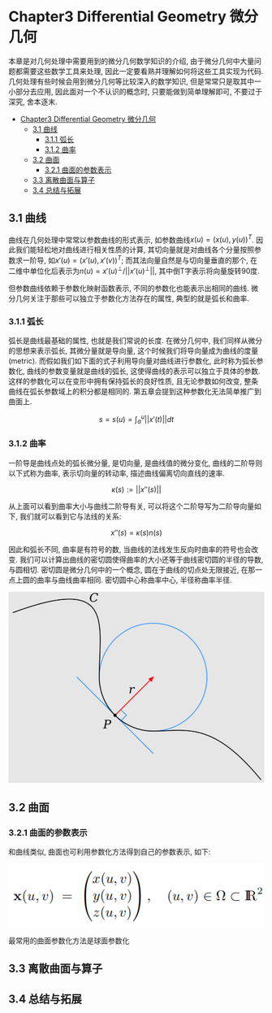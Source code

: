 # Chapter3 Differential Geometry 微分几何

本章是对几何处理中需要用到的微分几何数学知识的介绍, 由于微分几何中大量问题都需要这些数学工具来处理, 因此一定要看熟并理解如何将这些工具实现为代码. 几何处理有些时候会用到微分几何等比较深入的数学知识, 但是常常只是取其中一小部分去应用, 因此面对一个不认识的概念时, 只要能做到简单理解即可, 不要过于深究, 舍本逐末.

- [Chapter3 Differential Geometry 微分几何](#chapter3-differential-geometry-微分几何)
  - [3.1 曲线](#31-曲线)
    - [3.1.1 弧长](#311-弧长)
    - [3.1.2 曲率](#312-曲率)
  - [3.2 曲面](#32-曲面)
    - [3.2.1 曲面的参数表示](#321-曲面的参数表示)
  - [3.3 离散曲面与算子](#33-离散曲面与算子)
  - [3.4 总结与拓展](#34-总结与拓展)

## 3.1 曲线

曲线在几何处理中常常以参数曲线的形式表示, 如参数曲线$x(u)=(x(u),y(u))^T$. 因此我们能轻松地对曲线进行相关性质的计算, 其切向量就是对曲线各个分量按照参数求一阶导, 如$x'(u)=(x'(u), x'(v))^T$; 而其法向量自然是与切向量垂直的那个, 在二维中单位化后表示为$n(u)=x'(u)^\perp /||x'(u)^\perp||$, 其中倒T字表示将向量旋转90度.

但参数曲线依赖于参数化映射函数表示, 不同的参数化也能表示出相同的曲线. 微分几何关注于那些可以独立于参数化方法存在的属性, 典型的就是弧长和曲率.

### 3.1.1 弧长

弧长是曲线最基础的属性, 也就是我们常说的长度. 在微分几何中, 我们同样从微分的思想来表示弧长, 其微分量就是导向量, 这个时候我们将导向量成为曲线的度量(metric). 而假如我们如下面的式子利用导向量对曲线进行参数化, 此时称为弧长参数化, 曲线的参数变量就是曲线的弧长, 这使得曲线的表示可以独立于具体的参数. 这样的参数化可以在变形中拥有保持弧长的良好性质, 且无论参数如何改变, 整条曲线在弧长参数域上的积分都是相同的. 第五章会提到这种参数化无法简单推广到曲面上.

$$
s=s(u)=\int^u_a||x'(t)||dt
$$

### 3.1.2 曲率

一阶导是曲线点处的弧长微分量, 是切向量, 是曲线值的微分变化, 曲线的二阶导则以下式称为曲率, 表示切向量的转动率, 描述曲线偏离切向直线的速率.

$$
\kappa(s):=||x''(s)||
$$

从上面可以看到曲率大小与曲线二阶导有关, 可以将这个二阶导写为二阶导向量如下, 我们就可以看到它与法线的关系:

$$
x''(s)=\kappa(s)n(s)
$$

因此和弧长不同, 曲率是有符号的数, 当曲线的法线发生反向时曲率的符号也会改变. 我们可以计算出曲线的密切圆使得曲率的大小还等于曲线密切圆的半径的导数, 与圆相切. 密切圆是微分几何中的一个概念, 圆在于曲线的切点处无限接近, 在那一点上圆的曲率与曲线曲率相同. 密切圆中心称曲率中心, 半径称曲率半径.

![picture 3](Media/03d3297f2832a7808c44d4e3596ac6c100dbc0ab986e0ace31a28762de5951ca.png)  

## 3.2 曲面

### 3.2.1 曲面的参数表示

和曲线类似, 曲面也可利用参数化方法得到自己的参数表示, 如下:

![picture 4](Media/f4bb259e5ab0a1b8847f2711515f9217c1d58439b21018a6de6396f3d0fabd90.png)  

最常用的曲面参数化方法是球面参数化

## 3.3 离散曲面与算子

## 3.4 总结与拓展